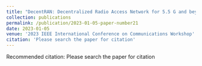 ```yaml
---
title: "DecentRAN: Decentralized Radio Access Network for 5.5 G and beyond"
collection: publications
permalink: /publication/2023-01-05-paper-number21
date: 2023-01-05
venue: '2023 IEEE International Conference on Communications Workshop'
citation: 'Please search the paper for citation'
---
```

Recommended citation: Please search the paper for citation
